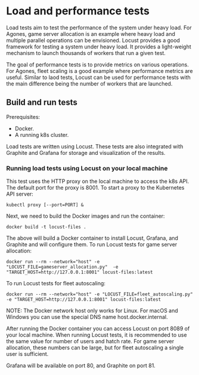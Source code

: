 # Load and performance tests

Load tests aim to test the performance of the system under heavy load. For Agones, game server allocation is an example where heavy load and multiple parallel operations can be envisioned. Locust provides a good framework for testing a system under heavy load. It provides a light-weight mechanism to launch thousands of workers that run a given test.

The goal of performance tests is to provide metrics on various operations. For
Agones, fleet scaling is a good example where performance metrics are useful.
Similar to laod tests, Locust can be used for performance tests with the main
difference being the number of workers that are launched.

## Build and run tests

Prerequisites:
- Docker.
- A running k8s cluster.

Load tests are written using Locust. These tests are also integrated with Graphite and Grafana
for storage and visualization of the results. 

### Running load tests using Locust on your local machine

This test uses the HTTP proxy on the local machine to access the k8s API. The default port for the proxy is 8001. To start a proxy to the Kubernetes API
server:

```
kubectl proxy [--port=PORT] &
```

Next, we need to build the Docker images and run the container:

```
docker build -t locust-files .
```

The above will build a Docker container to install Locust, Grafana, and Graphite and will configure
them. To run Locust tests for game server allocation:

```
docker run --rm --network="host" -e "LOCUST_FILE=gameserver_allocation.py"  -e "TARGET_HOST=http://127.0.0.1:8001" locust-files:latest
```

To run Locust tests for fleet autoscaling:

```
docker run --rm --network="host" -e "LOCUST_FILE=fleet_autoscaling.py" -e "TARGET_HOST=http://127.0.0.1:8001" locust-files:latest
```

NOTE: The Docker network host only works for Linux. For macOS and Windows you can use the special DNS name host.docker.internal.

After running the Docker container you can access Locust on port 8089 of your local machine. When running Locust tests, it is recommended to use the same value for number of users and hatch rate. For game server allocation, these numbers can be large, but for fleet autoscaling a single user is sufficient.

Grafana will be available on port 80, and Graphite on port 81.
